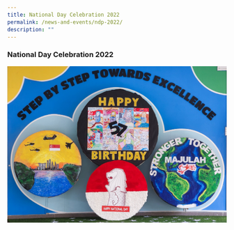 ```yaml
---
title: National Day Celebration 2022
permalink: /news-and-events/ndp-2022/
description: ""
---
```

### **National Day Celebration 2022**

![](/images/ndp1.jpeg)
